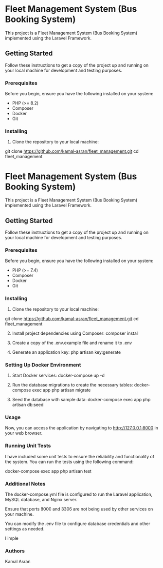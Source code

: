# Fleet Management System (Bus Booking System)

This project is a Fleet Management System (Bus Booking System) implemented using the Laravel Framework.

## Getting Started

Follow these instructions to get a copy of the project up and running on your local machine for development and testing purposes.

### Prerequisites

Before you begin, ensure you have the following installed on your system:

- PHP (>= 8.2)
- Composer
- Docker
- Git

### Installing

1. Clone the repository to your local machine:

git clone https://github.com/kamal-asran/fleet_management.git
cd fleet_management

# Fleet Management System (Bus Booking System)

This project is a Fleet Management System (Bus Booking System) implemented using the Laravel Framework.

## Getting Started

Follow these instructions to get a copy of the project up and running on your local machine for development and testing purposes.

### Prerequisites

Before you begin, ensure you have the following installed on your system:

- PHP (>= 7.4)
- Composer
- Docker
- Git

### Installing

1. Clone the repository to your local machine:

git clone https://github.com/kamal-asran/fleet_management.git
cd fleet_management

2. Install project dependencies using Composer:
composer instal

3. Create a copy of the .env.example file and rename it to .env

4. Generate an application key:
php artisan key:generate


### Setting Up Docker Environment

1. Start Docker services:
docker-compose up -d

2. Run the database migrations to create the necessary tables:
docker-compose exec app php artisan migrate

3. Seed the database with sample data:
docker-compose exec app php artisan db:seed

### Usage

Now, you can access the application by navigating to http://127.0.0.1:8000 in your web browser.

### Running Unit Tests
I have included some unit tests to ensure the reliability and functionality of the system. You can run the tests using the following command:

docker-compose exec app php artisan test

### Additional Notes

The docker-compose.yml file is configured to run the Laravel application, MySQL database, and Nginx server.

Ensure that ports 8000 and 3306 are not being used by other services on your machine.

You can modify the .env file to configure database credentials and other settings as needed.

I imple

### Authors
Kamal Asran